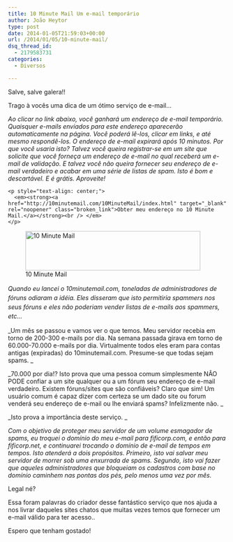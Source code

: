 ```yaml
---
title: 10 Minute Mail Um e-mail temporário
author: João Heytor
type: post
date: 2014-01-05T21:59:03+00:00
url: /2014/01/05/10-minute-mail/
dsq_thread_id:
  - 2179583731
categories:
  - Diversos

---
```

Salve, salve galera!!

Trago à vocês uma dica de um ótimo serviço de e-mail&#8230;

<div id="row250">
  <div id="leftpart">
    <p>
      <em>Ao clicar no link abaixo, você ganhará um endereço de e-mail temporário. Quaisquer e-mails enviados para este endereço aparecerão automaticamente na página. Você poderá lê-los, clicar em links, e até mesmo respondê-los. O endereço de e-mail expirará após 10 minutos. </em><em>Por que você usaria isto? Talvez você queira registrar-se em um site que solicite que você forneça um endereço de e-mail no qual receberá um e-mail de validação. E talvez você não queira fornecer seu endereço de e-mail verdadeiro e acabar em uma série de listas de spam. Isto é bom e descartável. E é grátis. Aproveite! </em>
    </p>
    
    <p style="text-align: center;">
      <em><strong><a href="http://10minutemail.com/10MinuteMail/index.html" target="_blank" rel="noopener" class="broken_link">Obter meu endereço no 10 Minute Mail.</a></strong><br /> </em>
    </p>
  </div>
  
  <div id="rightblock">
    <figure id="attachment_1204" aria-describedby="caption-attachment-1204" style="width: 401px" class="wp-caption aligncenter"><a href="http://10minutemail.com/10MinuteMail/index.html" target="_blank" rel="noopener" class="broken_link"><img loading="lazy" class="size-full wp-image-1204" src="/img/2014/01/10minmail.png" alt="10 Minute Mail" width="401" height="90" srcset="/img/2014/01/10minmail.png 401w, /img/2014/01/10minmail-300x67.png 300w" sizes="(max-width: 401px) 100vw, 401px" /></a><figcaption id="caption-attachment-1204" class="wp-caption-text">10 Minute Mail</figcaption></figure>
  </div>
</div>

<div>
  <em><span style="line-height: 1.5em;">Quando eu lancei o 10minutemail.com, toneladas de administradores de fóruns odiaram a idéia. Eles disseram que isto permitiria spammers nos seus fóruns e eles não poderiam vender listas de e-mails aos spammers, etc&#8230; </span></em>
</div>

_Um mês se passou e vamos ver o que temos. Meu servidor recebia em torno de 200-300 e-mails por dia. Na semana passada girava em torno de 60.000-70.000 e-mails por dia. Virtualmente todos eles eram para contas antigas (expiradas) do 10minutemail.com. Presume-se que todas sejam spams. _

_70.000 por dia!? Isto prova que uma pessoa comum simplesmente NÂO PODE confiar a um site qualquer ou a um fórum seu endereço de e-mail verdadeiro. Existem fóruns/sites que são confiáveis? Claro que sim! Um usuário comum é capaz dizer com certeza se um dado site ou forum venderá seu endereço de e-mail ou lhe enviará spams? Infelizmente não. _

_Isto prova a importância deste serviço. _

_Com o objetivo de proteger meu servidor de um volume esmagador de spams, eu troquei o domínio do meu e-mail para fificorp.com, e então para fificorp.net, e continuarei trocando o domínio de e-mail de tempos em tempos. Isto atenderá a dois propósitos. Primeiro, isto vai salvar meu servidor de morrer sob uma enxurrada de spams. Segundo, isto vai fazer que aqueles administradores que bloqueiam os cadastros com base no domínio caminhem nas pontas dos pés, pelo menos uma vez por mês._

Legal né?

Essa foram palavras do criador desse fantástico serviço que nos ajuda a nos livrar daqueles sites chatos que muitas vezes temos que fornecer um e-mail válido para ter acesso..

Espero que tenham gostado!